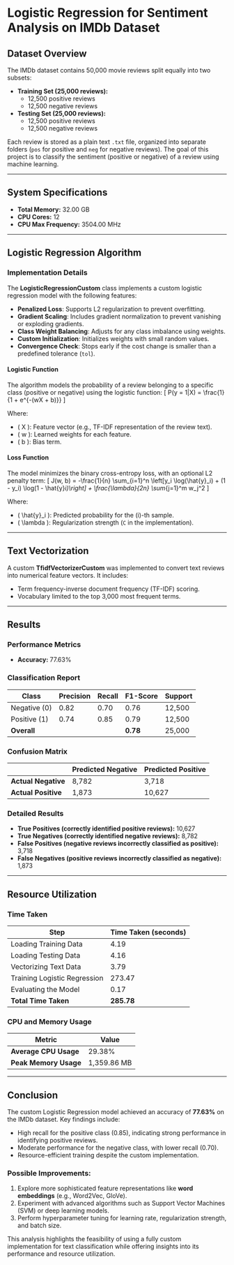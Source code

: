 # Logistic Regression for Sentiment Analysis on IMDb Dataset

## Dataset Overview

The IMDb dataset contains 50,000 movie reviews split equally into two subsets:
- **Training Set (25,000 reviews):**
  - 12,500 positive reviews
  - 12,500 negative reviews
- **Testing Set (25,000 reviews):**
  - 12,500 positive reviews
  - 12,500 negative reviews

Each review is stored as a plain text `.txt` file, organized into separate folders (`pos` for positive and `neg` for negative reviews). The goal of this project is to classify the sentiment (positive or negative) of a review using machine learning.

---

## System Specifications

- **Total Memory:** 32.00 GB
- **CPU Cores:** 12
- **CPU Max Frequency:** 3504.00 MHz

---

## Logistic Regression Algorithm

### Implementation Details

The **LogisticRegressionCustom** class implements a custom logistic regression model with the following features:

- **Penalized Loss**: Supports L2 regularization to prevent overfitting.
- **Gradient Scaling**: Includes gradient normalization to prevent vanishing or exploding gradients.
- **Class Weight Balancing**: Adjusts for any class imbalance using weights.
- **Custom Initialization**: Initializes weights with small random values.
- **Convergence Check**: Stops early if the cost change is smaller than a predefined tolerance (`tol`).

#### Logistic Function
The algorithm models the probability of a review belonging to a specific class (positive or negative) using the logistic function:
\[
P(y = 1|X) = \frac{1}{1 + e^{-(wX + b)}}
\]

Where:
- \( X \): Feature vector (e.g., TF-IDF representation of the review text).
- \( w \): Learned weights for each feature.
- \( b \): Bias term.

#### Loss Function
The model minimizes the binary cross-entropy loss, with an optional L2 penalty term:
\[
J(w, b) = -\frac{1}{n} \sum_{i=1}^n \left[y_i \log(\hat{y}_i) + (1 - y_i) \log(1 - \hat{y}_i)\right] + \frac{\lambda}{2n} \sum_{j=1}^m w_j^2
\]

Where:
- \( \hat{y}_i \): Predicted probability for the \(i\)-th sample.
- \( \lambda \): Regularization strength (`C` in the implementation).

---

## Text Vectorization

A custom **TfidfVectorizerCustom** was implemented to convert text reviews into numerical feature vectors. It includes:
- Term frequency-inverse document frequency (TF-IDF) scoring.
- Vocabulary limited to the top 3,000 most frequent terms.

---

## Results

### Performance Metrics

- **Accuracy:** 77.63%

### Classification Report

| Class           | Precision | Recall | F1-Score | Support |
|------------------|-----------|--------|----------|---------|
| Negative (0)     | 0.82      | 0.70   | 0.76     | 12,500  |
| Positive (1)     | 0.74      | 0.85   | 0.79     | 12,500  |
| **Overall**      |           |        | **0.78** | 25,000  |

### Confusion Matrix

|                  | Predicted Negative | Predicted Positive |
|------------------|--------------------|--------------------|
| **Actual Negative** | 8,782               | 3,718              |
| **Actual Positive** | 1,873               | 10,627             |

### Detailed Results

- **True Positives (correctly identified positive reviews):** 10,627
- **True Negatives (correctly identified negative reviews):** 8,782
- **False Positives (negative reviews incorrectly classified as positive):** 3,718
- **False Negatives (positive reviews incorrectly classified as negative):** 1,873

---

## Resource Utilization

### Time Taken

| Step                          | Time Taken (seconds) |
|-------------------------------|-----------------------|
| Loading Training Data         | 4.19                 |
| Loading Testing Data          | 4.16                 |
| Vectorizing Text Data         | 3.79                 |
| Training Logistic Regression  | 273.47               |
| Evaluating the Model          | 0.17                 |
| **Total Time Taken**          | **285.78**           |

### CPU and Memory Usage

| Metric              | Value              |
|----------------------|--------------------|
| **Average CPU Usage** | 29.38%            |
| **Peak Memory Usage** | 1,359.86 MB       |

---

## Conclusion

The custom Logistic Regression model achieved an accuracy of **77.63%** on the IMDb dataset. Key findings include:
- High recall for the positive class (0.85), indicating strong performance in identifying positive reviews.
- Moderate performance for the negative class, with lower recall (0.70).
- Resource-efficient training despite the custom implementation.

### Possible Improvements:
1. Explore more sophisticated feature representations like **word embeddings** (e.g., Word2Vec, GloVe).
2. Experiment with advanced algorithms such as Support Vector Machines (SVM) or deep learning models.
3. Perform hyperparameter tuning for learning rate, regularization strength, and batch size.

This analysis highlights the feasibility of using a fully custom implementation for text classification while offering insights into its performance and resource utilization.